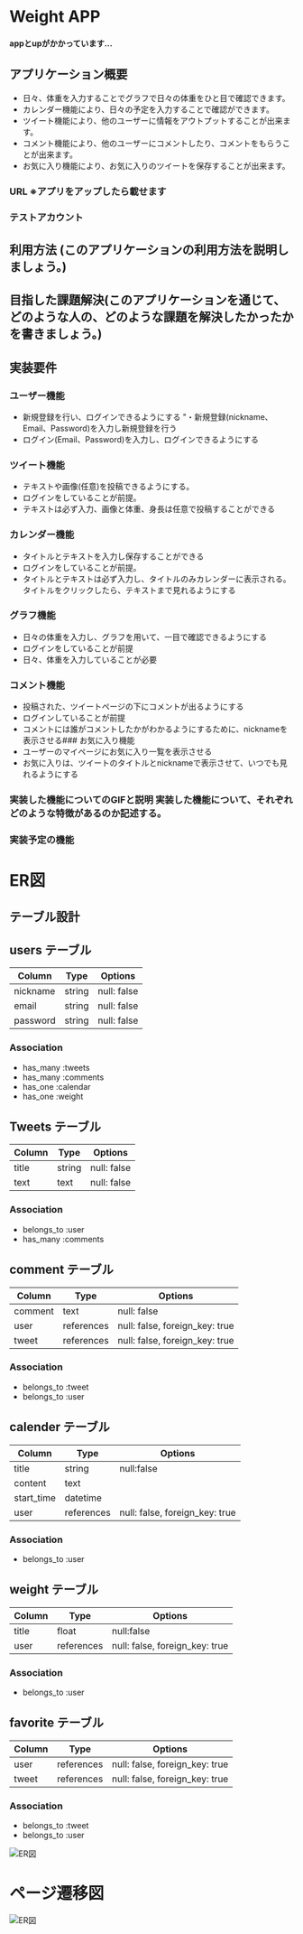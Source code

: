 # Weight APP
#### appとupがかかっています...

## アプリケーション概要
- 日々、体重を入力することでグラフで日々の体重をひと目で確認できます。
- カレンダー機能により、日々の予定を入力することで確認ができます。
- ツイート機能により、他のユーザーに情報をアウトプットすることが出来ます。
- コメント機能により、他のユーザーにコメントしたり、コメントをもらうことが出来ます。
- お気に入り機能により、お気に入りのツイートを保存することが出来ます。

### URL ※アプリをアップしたら載せます

### テストアカウント

## 利用方法 (このアプリケーションの利用方法を説明しましょう。)

## 目指した課題解決(このアプリケーションを通じて、どのような人の、どのような課題を解決したかったかを書きましょう。)

## 実装要件

### ユーザー機能	
- 新規登録を行い、ログインできるようにする	"・新規登録(nickname、Email、Password)を入力し新規登録を行う
- ログイン(Email、Password)を入力し、ログインできるようにする
### ツイート機能	
- テキストや画像(任意)を投稿できるようにする。
- ログインをしていることが前提。
- テキストは必ず入力、画像と体重、身長は任意で投稿することができる
### カレンダー機能
- タイトルとテキストを入力し保存することができる
- ログインをしていることが前提。
- タイトルとテキストは必ず入力し、タイトルのみカレンダーに表示される。タイトルをクリックしたら、テキストまで見れるようにする
### グラフ機能
- 日々の体重を入力し、グラフを用いて、一目で確認できるようにする
- ログインをしていることが前提
- 日々、体重を入力していることが必要
### コメント機能
- 投稿された、ツイートページの下にコメントが出るようにする
- ログインしていることが前提
- コメントには誰がコメントしたかがわかるようにするために、nicknameを表示させる### お気に入り機能
- ユーザーのマイページにお気に入り一覧を表示させる
- お気に入りは、ツイートのタイトルとnicknameで表示させて、いつでも見れるようにする

### 実装した機能についてのGIFと説明	実装した機能について、それぞれどのような特徴があるのか記述する。

### 実装予定の機能

# ER図
## テーブル設計

## users テーブル

| Column   | Type   | Options     |
| -------- | ------ | ----------- |
| nickname | string | null: false |
| email    | string | null: false |
| password | string | null: false |

### Association

- has_many :tweets
- has_many :comments
- has_one  :calendar
- has_one  :weight

## Tweets テーブル

| Column | Type   | Options     |
| ------ | ------ | ----------- |
| title  | string | null: false |
| text   | text   | null: false |

### Association

- belongs_to :user
- has_many :comments

## comment テーブル

| Column  | Type       | Options                        |
| ------- | ---------- | ------------------------------ |
| comment | text       | null: false                    |
| user    | references | null: false, foreign_key: true |
| tweet   | references | null: false, foreign_key: true |

### Association

- belongs_to :tweet
- belongs_to :user

## calender テーブル

| Column     | Type       | Options                        |
| ---------- | ---------- | ------------------------------ |
| title      | string     | null:false                     |
| content    | text       |                                |
| start_time | datetime   |                                |
| user       | references | null: false, foreign_key: true |

### Association

- belongs_to :user

## weight テーブル

| Column     | Type       | Options                        |
| ---------- | ---------- | ------------------------------ |
| title      | float      | null:false                     |
| user       | references | null: false, foreign_key: true |

### Association

- belongs_to :user



## favorite テーブル

| Column  | Type       | Options                        |
| ------- | ---------- | ------------------------------ |
| user    | references | null: false, foreign_key: true |
| tweet   | references | null: false, foreign_key: true |

### Association

- belongs_to :tweet
- belongs_to :user

![ER図](weight_table.png)

# ページ遷移図
![ER図](weight_up.png)

